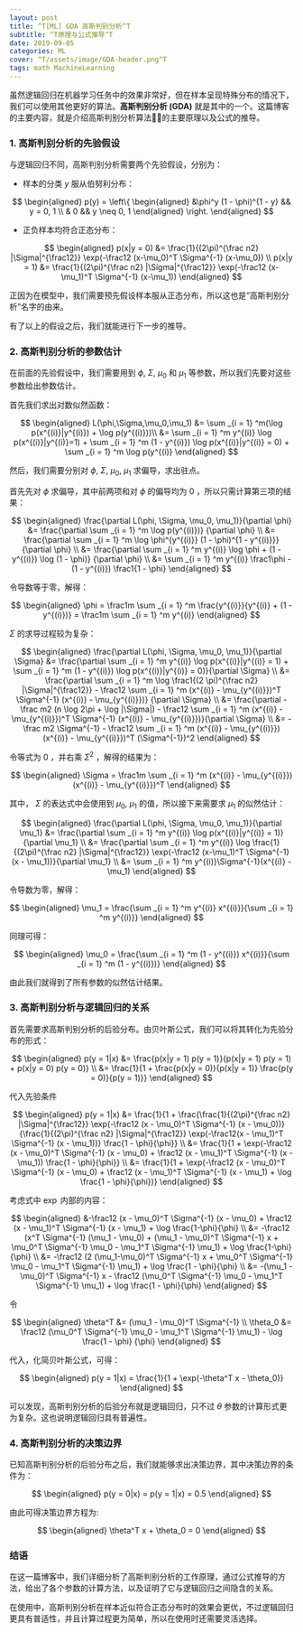 ```yaml
---
layout: post
title: ^T[ML] GDA 高斯判别分析^T
subtitle: ^T原理与公式推导^T
date: 2019-09-05
categories: ML
cover: ^T/assets/image/GDA-header.png^T
tags: math MachineLearning
---
```


虽然逻辑回归在机器学习任务中的效果非常好，但在样本呈现特殊分布的情况下，我们可以使用其他更好的算法。**高斯判别分析 (GDA)** 就是其中的一个。这篇博客的主要内容，就是介绍高斯判别分析算法的主要原理以及公式的推导。

### 1. 高斯判别分析的先验假设

与逻辑回归不同，高斯判别分析需要两个先验假设，分别为：

-   样本的分类 $y$ 服从伯努利分布：

$$
\begin{aligned}
p(y) =
\left\{
\begin{aligned}
&\phi^y (1 - \phi)^{1 - y} && y = 0, 1 \\
& 0 && y \neq 0, 1
\end{aligned}
\right.
\end{aligned}
$$

-   正负样本均符合正态分布：

$$
\begin{aligned}
p(x|y = 0) &= \frac{1}{(2\pi)^{\frac n2} |\Sigma|^{\frac12}} \exp(-\frac12 (x-\mu_0)^T \Sigma^{-1} (x-\mu_0)) \\
p(x|y = 1) &= \frac{1}{(2\pi)^{\frac n2} |\Sigma|^{\frac12}} \exp(-\frac12 (x-\mu_1)^T \Sigma^{-1} (x-\mu_1))
\end{aligned}
$$

正因为在模型中，我们需要预先假设样本服从正态分布，所以这也是“高斯判别分析”名字的由来。

有了以上的假设之后，我们就能进行下一步的推导。

### 2. 高斯判别分析的参数估计

在前面的先验假设中，我们需要用到 $\phi$, $\Sigma$, $\mu_0$ 和 $\mu_1$ 等参数，所以我们先要对这些参数给出参数估计。

首先我们求出对数似然函数：

$$
\begin{aligned}
L(\phi,\Sigma,\mu_0,\mu_1)
&= \sum _{i = 1} ^m(\log p(x^{(i)}|y^{(i)}) + \log p(y^{(i)}))\\
&= \sum _{i = 1} ^m y^{(i)} \log p(x^{(i)}|y^{(i)}=1) + \sum _{i = 1} ^m (1 - y^{(i)}) \log p(x^{(i)}|y^{(i)} = 0) + \sum _{i = 1} ^m \log p(y^{(i)}
\end{aligned}
$$

然后，我们需要分别对 $\phi$, $\Sigma$, $\mu_0$, $\mu_1$ 求偏导，求出驻点。

首先先对 $\phi$ 求偏导，其中前两项和对 $\phi$ 的偏导均为 $0$ ，所以只需计算第三项的结果：

$$
\begin{aligned}
\frac{\partial L(\phi, \Sigma, \mu_0, \mu_1)}{\partial \phi}
&= \frac{\partial \sum _{i = 1} ^m \log p(y^{(i)})} {\partial \phi} \\
&= \frac{\partial \sum _{i = 1} ^m \log \phi^{y^{(i)}} (1 - \phi)^{1 - y^{(i)}}} {\partial \phi} \\
&= \frac{\partial \sum _{i = 1} ^m y^{(i)} \log \phi + (1 - y^{(i)}) \log (1 - \phi)} {\partial \phi} \\
&= \sum _{i = 1} ^m y^{(i)} \frac1\phi - (1 - y^{(i)}) \frac1{1 - \phi}
\end{aligned}
$$

令导数等于零，解得：

$$
\begin{aligned}
\phi
= \frac1m \sum _{i = 1} ^m \frac{y^{(i)}}{y^{(i)} + (1 - y^{(i)})}
= \frac1m \sum _{i = 1} ^m y^{(i)}
\end{aligned}
$$

$\Sigma$ 的求导过程较为复杂：

$$
\begin{aligned}
\frac{\partial L(\phi, \Sigma, \mu_0, \mu_1)}{\partial \Sigma}
&= \frac{\partial \sum _{i = 1} ^m y^{(i)} \log p(x^{(i)}|y^{(i)} = 1) + \sum _{i = 1} ^m (1 - y^{(i)}) \log p(x^{(i)}|y^{(i)} = 0)}{\partial \Sigma} \\
&= \frac{\partial \sum _{i = 1} ^m \log \frac1{(2 \pi)^{\frac n2} |\Sigma|^{\frac12}} - \frac12 \sum _{i = 1} ^m (x^{(i)} - \mu_{y^{(i)}})^T \Sigma^{-1} (x^{(i)} - \mu_{y^{(i)}})} {\partial \Sigma} \\
&= \frac{\partial - \frac m2 (n \log 2\pi + \log |\Sigma|) - \frac12 \sum _{i = 1} ^m (x^{(i)} - \mu_{y^{(i)}})^T \Sigma^{-1} (x^{(i)} - \mu_{y^{(i)}})}{\partial \Sigma} \\
&= -\frac m2 \Sigma^{-1} - \frac12 \sum _{i = 1} ^m (x^{(i)} - \mu_{y^{(i)}}) (x^{(i)} - \mu_{y^{(i)}})^T (\Sigma^{-1})^2
\end{aligned}
$$

令等式为 $0$ ，并右乘 $\Sigma^2$ ，解得的结果为：

$$
\begin{aligned}
\Sigma = \frac1m \sum _{i = 1} ^m (x^{(i)} - \mu_{y^{(i)}}) (x^{(i)} - \mu_{y^{(i)}})^T
\end{aligned}
$$

其中， $\Sigma$ 的表达式中会使用到 $\mu_0$, $\mu_1$ 的值，所以接下来需要求 $\mu_1$ 的似然估计：

$$
\begin{aligned}
\frac{\partial L(\phi, \Sigma, \mu_0, \mu_1)}{\partial \mu_1}
&= \frac{\partial \sum _{i = 1} ^m y^{(i)} \log p(x^{(i)}|y^{(i)} = 1)} {\partial \mu_1} \\
&= \frac{\partial \sum _{i = 1} ^m y^{(i)} \log \frac{1}{(2\pi)^{\frac n2} |\Sigma|^{\frac12}} \exp(-\frac12 (x-\mu_1)^T \Sigma^{-1} (x - \mu_1))}{\partial \mu_1} \\
&= \sum _{i = 1} ^m y^{(i)}\Sigma^{-1}(x^{(i)} - \mu_1)
\end{aligned}
$$

令导数为零，解得：

$$
\begin{aligned}
\mu_1 = \frac{\sum _{i = 1} ^m y^{(i)} x^{(i)}}{\sum _{i = 1} ^m y^{(i)}}
\end{aligned}
$$

同理可得：

$$
\begin{aligned}
\mu_0 = \frac{\sum _{i = 1} ^m (1 - y^{(i)}) x^{(i)}}{\sum _{i = 1} ^m (1 - y^{(i)})}
\end{aligned}
$$

由此我们就得到了所有参数的似然估计结果。

### 3. 高斯判别分析与逻辑回归的关系

首先需要求高斯判别分析的后验分布。由贝叶斯公式，我们可以将其转化为先验分布的形式：

$$
\begin{aligned}
p(y = 1|x)
&= \frac{p(x|y = 1) p(y = 1)}{p(x|y = 1) p(y = 1) + p(x|y = 0) p(y = 0)} \\
&= \frac{1}{1 + \frac{p(x|y = 0)}{p(x|y = 1)} \frac{p(y = 0)}{p(y = 1)}}
\end{aligned}
$$

代入先验条件

$$
\begin{aligned}
p(y = 1|x)
&= \frac{1}{1 + \frac{\frac{1}{(2\pi)^{\frac n2} |\Sigma|^{\frac12}} \exp(-\frac12 (x - \mu_0)^T \Sigma^{-1} (x - \mu_0))}{\frac{1}{(2\pi)^{\frac n2} |\Sigma|^{\frac12}} \exp(-\frac12(x - \mu_1)^T \Sigma^{-1} (x - \mu_1))} \frac{1 - \phi}{\phi}} \\
&= \frac{1}{1 + \exp(-\frac12 (x - \mu_0)^T \Sigma^{-1} (x - \mu_0) + \frac12 (x - \mu_1)^T \Sigma^{-1} (x - \mu_1)) \frac{1 - \phi}{\phi}} \\
&= \frac{1}{1 + \exp(-\frac12 (x - \mu_0)^T \Sigma^{-1} (x - \mu_0) + \frac12 (x - \mu_1)^T \Sigma^{-1} (x - \mu_1) + \log \frac{1 - \phi}{\phi})}
\end{aligned}
$$

考虑式中 $\exp$ 内部的内容：

$$
\begin{aligned}
&-\frac12 (x - \mu_0)^T \Sigma^{-1} (x - \mu_0) + \frac12 (x - \mu_1)^T \Sigma^{-1} (x - \mu_1) + \log \frac{1-\phi}{\phi} \\
&= -\frac12 (x^T \Sigma^{-1} (\mu_1 - \mu_0) + (\mu_1 - \mu_0)^T \Sigma^{-1} x + \mu_0^T \Sigma^{-1} \mu_0 - \mu_1^T \Sigma^{-1} \mu_1) + \log \frac{1-\phi}{\phi} \\
&= -\frac12 (2 (\mu_1-\mu_0)^T \Sigma^{-1} x + \mu_0^T \Sigma^{-1} \mu_0 - \mu_1^T \Sigma^{-1} \mu_1) + \log \frac{1 - \phi}{\phi} \\
&= -(\mu_1 - \mu_0)^T \Sigma^{-1} x - \frac12 (\mu_0^T \Sigma^{-1} \mu_0 - \mu_1^T \Sigma^{-1} \mu_1) + \log \frac{1 - \phi}{\phi}
\end{aligned}
$$

令

$$
\begin{aligned}
\theta^T &= (\mu_1 - \mu_0)^T \Sigma^{-1} \\
\theta_0 &= \frac12 (\mu_0^T \Sigma^{-1} \mu_0 - \mu_1^T \Sigma^{-1} \mu_1) - \log \frac{1 - \phi} {\phi}
\end{aligned}
$$

代入，化简贝叶斯公式，可得：

$$
\begin{aligned}
p(y = 1|x) = \frac{1}{1 + \exp(-\theta^T x - \theta_0)}
\end{aligned}
$$

可以发现，高斯判别分析的后验分布就是逻辑回归，只不过 $\theta$ 参数的计算形式更为复杂。这也说明逻辑回归具有普遍性。

### 4. 高斯判别分析的决策边界

已知高斯判别分析的后验分布之后，我们就能够求出决策边界，其中决策边界的条件为：

$$
\begin{aligned}
p(y = 0|x) = p(y = 1|x) = 0.5
\end{aligned}
$$

由此可得决策边界方程为:

$$
\begin{aligned}
\theta^T x + \theta_0 = 0
\end{aligned}
$$

### 结语

在这一篇博客中，我们详细分析了高斯判别分析的工作原理，通过公式推导的方法，给出了各个参数的计算方法，以及证明了它与逻辑回归之间隐含的关系。

在使用中，高斯判别分析在样本近似符合正态分布时的效果会更优，不过逻辑回归更具有普适性，并且计算过程更为简单，所以在使用时还需要灵活选择。
